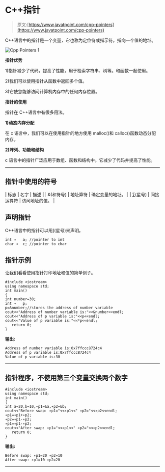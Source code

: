 # C++指针

> 原文:[https://www.javatpoint.com/cpp-pointers](https://www.javatpoint.com/cpp-pointers)

C++语言中的指针是一个变量，它也称为定位符或指示符，指向一个值的地址。

![Cpp Pointers 1](../Images/bd83e2e8ceb51365327f36587fc840d6.png)

**指针优势**

1)指针减少了代码，提高了性能，用于检索字符串、树等。和函数一起使用。

2)我们可以使用指针从函数中返回多个值。

3)它使您能够访问计算机内存中的任何内存位置。

**指针的使用**

指针在 C++语言中有很多用法。

**1)动态内存分配**

在 c 语言中，我们可以在使用指针的地方使用 malloc()和 calloc()函数动态分配内存。

**2)阵列、功能和结构**

c 语言中的指针广泛应用于数组、函数和结构中。它减少了代码并提高了性能。

* * *

## 指针中使用的符号

| 标志 | 名字 | 描述 |
| &(和符号) | 地址算符 | 确定变量的地址。 |
| ∑(星号) | 间接运算符 | 访问地址的值。 |

## 声明指针

C++语言中的指针可以用∫(星号)来声明。

```
int ∗	a; //pointer to int  
char ∗	c; //pointer to char  

```

## 指针示例

让我们看看使用指针打印地址和值的简单例子。

```
#include <iostream>
using namespace std;
int main()
{
int number=30;  
int ∗	p;    
p=&number;//stores the address of number variable  
cout<<"Address of number variable is:"<<&number<<endl;  
cout<<"Address of p variable is:"<<p<<endl;  
cout<<"Value of p variable is:"<<*p<<endl;  
   return 0;
}

```

**输出:**

```
Address of number variable is:0x7ffccc8724c4
Address of p variable is:0x7ffccc8724c4
Value of p variable is:30  

```

* * *

## 指针程序，不使用第三个变量交换两个数字

```
#include <iostream>
using namespace std;
int main()
{
int a=20,b=10,∗p1=&a,∗p2=&b;  
cout<<"Before swap: ∗p1="<<∗p1<<" ∗p2="<<∗p2<<endl;  
∗p1=∗p1+∗p2;  
∗p2=∗p1-∗p2;  
∗p1=∗p1-∗p2;  
cout<<"After swap: ∗p1="<<∗p1<<" ∗p2="<<∗p2<<endl;  
   return 0;
}

```

**输出:**

```
Before swap: ∗p1=20 ∗p2=10
After swap: ∗p1=10 ∗p2=20

```

* * *